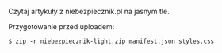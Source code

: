 Czytaj artykuły z niebezpiecznik.pl na jasnym tle.

Przygotowanie przed uploadem:

    $ zip -r niebezpiecznik-light.zip manifest.json styles.css

